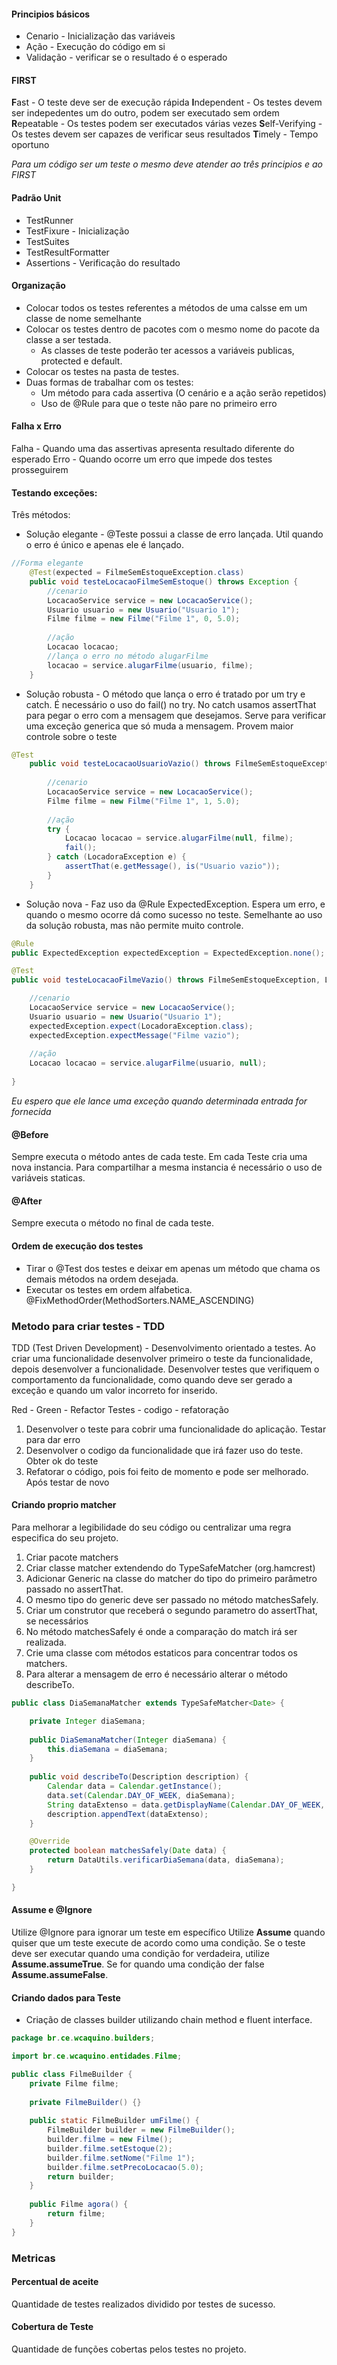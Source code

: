#### Principios básicos
- Cenario - Inicialização das variáveis
- Ação - Execução do código em si
- Validação - verificar se o resultado é o esperado

#### FIRST
**F**ast - O teste deve ser de execução rápida
**I**ndependent - Os testes devem ser indepedentes um do outro, podem ser executado sem ordem
**R**epeatable - Os testes podem ser executados várias vezes
**S**elf-Verifying - Os testes devem ser capazes de verificar seus resultados
**T**imely - Tempo oportuno

*Para um código ser um teste o mesmo deve atender ao três principios e ao FIRST*

#### Padrão Unit
- TestRunner
- TestFixure - Inicialização
- TestSuites
- TestResultFormatter
- Assertions - Verificação do resultado

#### Organização
- Colocar todos os testes referentes a métodos de uma calsse em um classe de nome semelhante
- Colocar os testes dentro de pacotes com o mesmo nome do pacote da classe a ser testada.
	- As classes de teste poderão ter acessos a variáveis publicas, protected e default.
- Colocar os testes na pasta de testes.
-  Duas formas de trabalhar com os testes:
	- Um método para cada assertiva (O cenário e a ação serão repetidos)
	- Uso de @Rule para que o teste não pare no primeiro erro

#### Falha x Erro
Falha - Quando uma das assertivas apresenta resultado diferente do esperado
Erro - Quando ocorre um erro que impede dos testes prosseguirem

#### Testando exceções:
Três métodos:
- Solução elegante - @Teste possui a classe de erro lançada. Util quando o erro é único e apenas ele é lançado.
```java
//Forma elegante
	@Test(expected = FilmeSemEstoqueException.class)
	public void testeLocacaoFilmeSemEstoque() throws Exception {
		//cenario
		LocacaoService service = new LocacaoService();
		Usuario usuario = new Usuario("Usuario 1");
		Filme filme = new Filme("Filme 1", 0, 5.0);
		
		//ação
		Locacao locacao;
		//lança o erro no método alugarFilme
		locacao = service.alugarFilme(usuario, filme);
	}
```

- Solução robusta - O método que lança o erro é tratado por um try e catch. É necessário o uso do fail() no try. No catch usamos assertThat para pegar o erro com a mensagem que desejamos. Serve para verificar uma exceção generica que só muda a mensagem. Provem maior controle sobre o teste
```Java
@Test
	public void testeLocacaoUsuarioVazio() throws FilmeSemEstoqueException {
		
		//cenario
		LocacaoService service = new LocacaoService();
		Filme filme = new Filme("Filme 1", 1, 5.0);
		
		//ação
		try {
			Locacao locacao = service.alugarFilme(null, filme);
			fail();
		} catch (LocadoraException e) {
			assertThat(e.getMessage(), is("Usuario vazio"));
		}
	}
```

- Solução nova - Faz uso da @Rule ExpectedException. Espera um erro, e quando o mesmo ocorre dá como sucesso no teste. Semelhante ao uso da solução robusta, mas não permite muito controle.
```Java
@Rule
public ExpectedException expectedException = ExpectedException.none();

@Test
public void testeLocacaoFilmeVazio() throws FilmeSemEstoqueException, LocadoraException {

	//cenario
	LocacaoService service = new LocacaoService();
	Usuario usuario = new Usuario("Usuario 1");
	expectedException.expect(LocadoraException.class);
	expectedException.expectMessage("Filme vazio");
	
	//ação
	Locacao locacao = service.alugarFilme(usuario, null);
	
}

```

*Eu espero que ele lance uma exceção quando determinada entrada for fornecida*

#### @Before
Sempre executa o método antes de cada teste. Em cada Teste cria uma nova instancia. Para compartilhar a mesma instancia é necessário o uso de variáveis staticas.

#### @After
Sempre executa o método no final de cada teste.

#### Ordem de execução dos testes
- Tirar o @Test dos testes e deixar em apenas um método que chama os demais métodos na ordem desejada.
- Executar os testes em ordem alfabetica. @FixMethodOrder(MethodSorters.NAME_ASCENDING)


### Metodo para criar testes - TDD
TDD (Test Driven Development) - Desenvolvimento orientado a testes.
Ao criar uma funcionalidade desenvolver primeiro o teste da funcionalidade, depois desenvolver a funcionalidade. Desenvolver testes que verifiquem o comportamento da funcionalidade, como quando deve ser gerado a exceção e quando um valor incorreto for inserido.

Red - Green - Refactor
Testes - codigo - refatoração
1. Desenvolver o teste para cobrir uma funcionalidade do aplicação. Testar para dar erro
2. Desenvolver o codigo da funcionalidade que irá fazer uso do teste. Obter ok do teste
3. Refatorar o código, pois foi feito de momento e pode ser melhorado. Após testar de novo

#### Criando proprio matcher
Para melhorar a legibilidade do seu código ou centralizar uma regra especifica do seu projeto.
1. Criar pacote matchers
2. Criar classe matcher extendendo do TypeSafeMatcher (org.hamcrest)
3. Adicionar Generic na classe do matcher do tipo do primeiro parâmetro passado no assertThat.
4. O mesmo tipo do generic deve ser passado no método matchesSafely.
5. Criar um construtor que receberá o segundo parametro do assertThat, se necessários
6. No método matchesSafely é onde a comparação do match irá ser realizada.
7. Crie uma classe com métodos estaticos para concentrar todos os matchers.
8. Para alterar a mensagem de erro é necessário alterar o método describeTo.

```Java
public class DiaSemanaMatcher extends TypeSafeMatcher<Date> {

	private Integer diaSemana;
	
	public DiaSemanaMatcher(Integer diaSemana) {
		this.diaSemana = diaSemana;
	}
	
	public void describeTo(Description description) {
		Calendar data = Calendar.getInstance();
		data.set(Calendar.DAY_OF_WEEK, diaSemana);
		String dataExtenso = data.getDisplayName(Calendar.DAY_OF_WEEK, Calendar.LONG, new Locale("pt", "BR"));
		description.appendText(dataExtenso);
	}

	@Override
	protected boolean matchesSafely(Date data) {
		return DataUtils.verificarDiaSemana(data, diaSemana);
	}

}
```

#### Assume e @Ignore
Utilize @Ignore para ignorar um teste em específico
Utilize **Assume** quando quiser que um teste execute de acordo como uma condição. Se o teste deve ser executar quando uma condição for verdadeira, utilize **Assume.assumeTrue**. Se for quando uma condição der false **Assume.assumeFalse**.

#### Criando dados para Teste
- Criação de classes builder utilizando chain method e fluent interface.
```Java
package br.ce.wcaquino.builders;

import br.ce.wcaquino.entidades.Filme;

public class FilmeBuilder {
	private Filme filme;
	
	private FilmeBuilder() {}
	
	public static FilmeBuilder umFilme() {
		FilmeBuilder builder = new FilmeBuilder();
		builder.filme = new Filme();
		builder.filme.setEstoque(2);
		builder.filme.setNome("Filme 1");
		builder.filme.setPrecoLocacao(5.0);
		return builder;
	}
	
	public Filme agora() {
		return filme;
	}
}

```


### Metricas
#### Percentual de aceite
Quantidade de testes realizados dividido por testes de sucesso.

#### Cobertura de Teste
Quantidade de funções cobertas pelos testes no projeto.